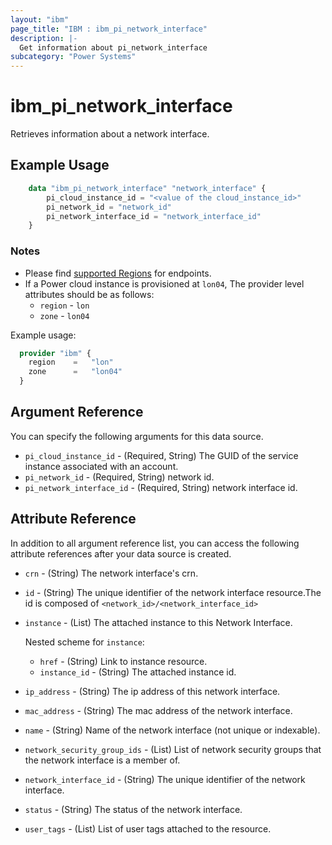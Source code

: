 ```yaml
---
layout: "ibm"
page_title: "IBM : ibm_pi_network_interface"
description: |-
  Get information about pi_network_interface
subcategory: "Power Systems"
---
```


# ibm_pi_network_interface

Retrieves information about a network interface.

## Example Usage

```terraform
    data "ibm_pi_network_interface" "network_interface" {
        pi_cloud_instance_id = "<value of the cloud_instance_id>"
        pi_network_id = "network_id"
        pi_network_interface_id = "network_interface_id"
    }
```

### Notes

- Please find [supported Regions](https://cloud.ibm.com/apidocs/power-cloud#endpoint) for endpoints.
- If a Power cloud instance is provisioned at `lon04`, The provider level attributes should be as follows:
  - `region` - `lon`
  - `zone` - `lon04`
  
Example usage:

  ```terraform
    provider "ibm" {
      region    =   "lon"
      zone      =   "lon04"
    }
  ```

## Argument Reference

You can specify the following arguments for this data source.

- `pi_cloud_instance_id` - (Required, String) The GUID of the service instance associated with an account.
- `pi_network_id` - (Required, String) network id.
- `pi_network_interface_id` - (Required, String) network interface id.

## Attribute Reference

In addition to all argument reference list, you can access the following attribute references after your data source is created.

- `crn` - (String) The network interface's crn.
- `id` - (String) The unique identifier of the network interface resource.The id is composed of `<network_id>/<network_interface_id>`  
- `instance` - (List) The attached instance to this Network Interface.

   Nested scheme for `instance`:
  - `href` - (String) Link to instance resource.
  - `instance_id` - (String) The attached instance id.
- `ip_address` - (String) The ip address of this network interface.
- `mac_address` - (String) The mac address of the network interface.
- `name` - (String) Name of the network interface (not unique or indexable).
- `network_security_group_ids` - (List) List of network security groups that the network interface is a member of.
- `network_interface_id` - (String) The unique identifier of the network interface.
- `status` - (String) The status of the network interface.
- `user_tags` - (List) List of user tags attached to the resource.
